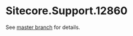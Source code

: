 # Sitecore.Support.12860

See [master branch](https://github.com/sitecoresupport/Sitecore.Support.12860) for details.